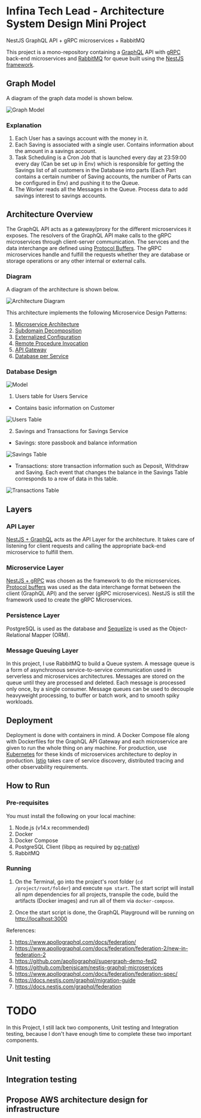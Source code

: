 # Infina Tech Lead - Architecture System Design Mini Project

NestJS GraphQL API + gRPC microservices + RabbitMQ

This project is a mono-repository containing a [GraphQL](https://graphql.org/) API with [gRPC](https://grpc.io/) back-end microservices and [RabbitMQ](https://www.rabbitmq.com/) for queue built using the [NestJS framework](https://nestjs.com/).

## Graph Model

A diagram of the graph data model is shown below.

![Graph Model](./docs/img/graph-model.png)

### Explanation

1. Each User has a savings account with the money in it.
2. Each Saving is associated with a single user. Contains information about the amount in a savings account.
3. Task Scheduling is a Cron Job that is launched every day at 23:59:00 every day (Can be set up in Env) which is responsible for getting the Savings list of all customers in the Database into parts (Each Part contains a certain number of Saving accounts, the number of Parts can be configured in Env) and pushing it to the Queue.
4. The Worker reads all the Messages in the Queue. Process data to add savings interest to savings accounts.

## Architecture Overview

The GraphQL API acts as a gateway/proxy for the different microservices it exposes. The resolvers of the GraphQL API make calls to the gRPC microservices through client-server communication. The services and the data interchange are defined using [Protocol Buffers](https://developers.google.com/protocol-buffers/). The gRPC microservices handle and fulfill the requests whether they are database or storage operations or any other internal or external calls.

### Diagram

A diagram of the architecture is shown below.

![Architecture Diagram](./docs/img/archi-diagram.png)

This architecture implements the following Microservice Design Patterns:

1. [Microservice Architecture](https://microservices.io/patterns/microservices.html)
2. [Subdomain Decomposition](https://microservices.io/patterns/decomposition/decompose-by-subdomain.html)
3. [Externalized Configuration](https://microservices.io/patterns/externalized-configuration.html)
4. [Remote Procedure Invocation](https://microservices.io/patterns/communication-style/rpi.html)
5. [API Gateway](https://microservices.io/patterns/apigateway.html)
6. [Database per Service](https://microservices.io/patterns/data/database-per-service.html)

### Database Design

![Model](./docs/img/model_daigram.png)

1. Users table for Users Service

- Contains basic information on Customer

![Users Table](./docs/img/users_table.png)

2. Savings and Transactions for Savings Service

- Savings: store passbook and balance information

![Savings Table](./docs/img/savings_table.png)

- Transactions: store transaction information such as Deposit, Withdraw and Saving. Each event that changes the balance in the Savings Table corresponds to a row of data in this table.

![Transactions Table](./docs/img/transactions_table.png)

## Layers

### API Layer

[NestJS + GraphQL](https://nestjs.com/) acts as the API Layer for the architecture. It takes care of listening for client requests and calling the appropriate back-end microservice to fulfill them.

### Microservice Layer

[NestJS + gRPC](https://grpc.io/) was chosen as the framework to do the microservices. [Protocol buffers](https://developers.google.com/protocol-buffers/) was used as the data interchange format between the client (GraphQL API) and the server (gRPC microservices). NestJS is still the framework used to create the gRPC Microservices.

### Persistence Layer

PostgreSQL is used as the database and [Sequelize](https://sequelize.org) is used as the Object-Relational Mapper (ORM).

### Message Queuing Layer

In this project, I use RabbitMQ to build a Queue system. A message queue is a form of asynchronous service-to-service communication used in serverless and microservices architectures. Messages are stored on the queue until they are processed and deleted. Each message is processed only once, by a single consumer. Message queues can be used to decouple heavyweight processing, to buffer or batch work, and to smooth spiky workloads.

## Deployment

Deployment is done with containers in mind. A Docker Compose file along with Dockerfiles for the GraphQL API Gateway and each microservice are given to run the whole thing on any machine. For production, use [Kubernetes](https://kubernetes.io/) for these kinds of microservices architecture to deploy in production. [Istio](https://istio.io/) takes care of service discovery, distributed tracing and other observability requirements.

## How to Run

### Pre-requisites

You must install the following on your local machine:

1. Node.js (v14.x recommended)
2. Docker
3. Docker Compose
4. PostgreSQL Client (libpq as required by [pg-native](https://www.npmjs.com/package/pg-native#install))
5. RabbitMQ

### Running

1. On the Terminal, go into the project's root folder (`cd /project/root/folder`) and execute `npm start`. The start script will install all npm dependencies for all projects, transpile the code, build the artifacts (Docker images) and run all of them via `docker-compose`.

2. Once the start script is done, the GraphQL Playground will be running on [http://localhost:3000](http://localhost:3000)

References:

1. https://www.apollographql.com/docs/federation/
2. https://www.apollographql.com/docs/federation/federation-2/new-in-federation-2
3. https://github.com/apollographql/supergraph-demo-fed2
4. https://github.com/benjsicam/nestjs-graphql-microservices
5. https://www.apollographql.com/docs/federation/federation-spec/
6. https://docs.nestjs.com/graphql/migration-guide
7. https://docs.nestjs.com/graphql/federation

# TODO

In this Project, I still lack two components, Unit testing and Integration testing, because I don't have enough time to complete these two important components.

## Unit testing

## Integration testing

## Propose AWS architecture design for infrastructure
